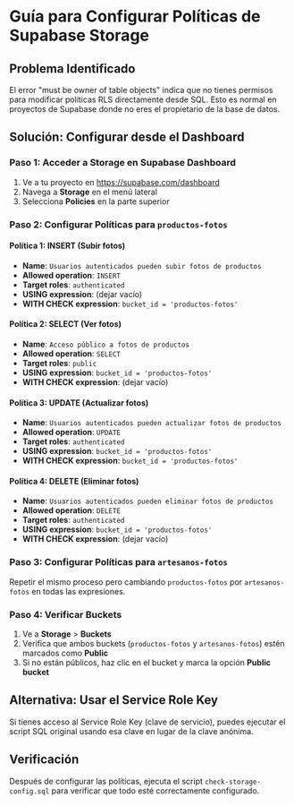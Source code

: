 # Guía para Configurar Políticas de Supabase Storage

## Problema Identificado
El error "must be owner of table objects" indica que no tienes permisos para modificar políticas RLS directamente desde SQL. Esto es normal en proyectos de Supabase donde no eres el propietario de la base de datos.

## Solución: Configurar desde el Dashboard

### Paso 1: Acceder a Storage en Supabase Dashboard
1. Ve a tu proyecto en https://supabase.com/dashboard
2. Navega a **Storage** en el menú lateral
3. Selecciona **Policies** en la parte superior

### Paso 2: Configurar Políticas para `productos-fotos`

#### Política 1: INSERT (Subir fotos)
- **Name**: `Usuarios autenticados pueden subir fotos de productos`
- **Allowed operation**: `INSERT`
- **Target roles**: `authenticated`
- **USING expression**: (dejar vacío)
- **WITH CHECK expression**: `bucket_id = 'productos-fotos'`

#### Política 2: SELECT (Ver fotos)
- **Name**: `Acceso público a fotos de productos`
- **Allowed operation**: `SELECT`
- **Target roles**: `public`
- **USING expression**: `bucket_id = 'productos-fotos'`
- **WITH CHECK expression**: (dejar vacío)

#### Política 3: UPDATE (Actualizar fotos)
- **Name**: `Usuarios autenticados pueden actualizar fotos de productos`
- **Allowed operation**: `UPDATE`
- **Target roles**: `authenticated`
- **USING expression**: `bucket_id = 'productos-fotos'`
- **WITH CHECK expression**: `bucket_id = 'productos-fotos'`

#### Política 4: DELETE (Eliminar fotos)
- **Name**: `Usuarios autenticados pueden eliminar fotos de productos`
- **Allowed operation**: `DELETE`
- **Target roles**: `authenticated`
- **USING expression**: `bucket_id = 'productos-fotos'`
- **WITH CHECK expression**: (dejar vacío)

### Paso 3: Configurar Políticas para `artesanos-fotos`

Repetir el mismo proceso pero cambiando `productos-fotos` por `artesanos-fotos` en todas las expresiones.

### Paso 4: Verificar Buckets
1. Ve a **Storage** > **Buckets**
2. Verifica que ambos buckets (`productos-fotos` y `artesanos-fotos`) estén marcados como **Public**
3. Si no están públicos, haz clic en el bucket y marca la opción **Public bucket**

## Alternativa: Usar el Service Role Key

Si tienes acceso al Service Role Key (clave de servicio), puedes ejecutar el script SQL original usando esa clave en lugar de la clave anónima.

## Verificación
Después de configurar las políticas, ejecuta el script `check-storage-config.sql` para verificar que todo esté correctamente configurado.